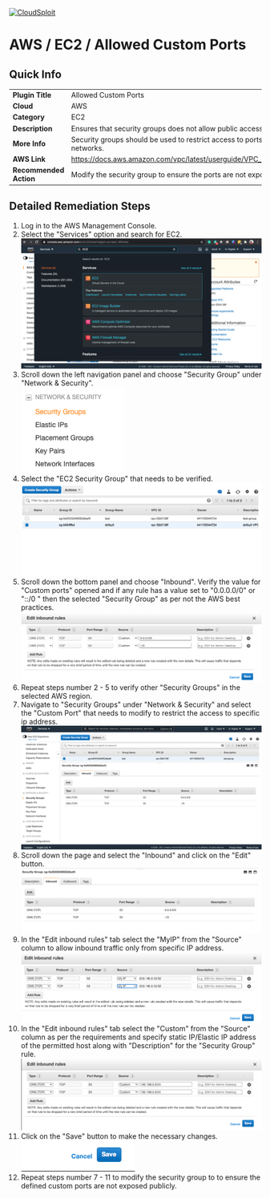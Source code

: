 [![CloudSploit](https://cloudsploit.com/img/logo-new-big-text-100.png "CloudSploit")](https://cloudsploit.com)

# AWS / EC2 / Allowed Custom Ports

## Quick Info

| | |
|-|-|
| **Plugin Title** | Allowed Custom Ports |
| **Cloud** | AWS |
| **Category** | EC2 |
| **Description** | Ensures that security groups does not allow public access to any port. |
| **More Info** | Security groups should be used to restrict access to ports from known networks. |
| **AWS Link** | https://docs.aws.amazon.com/vpc/latest/userguide/VPC_SecurityGroups.html |
| **Recommended Action** | Modify the security group to ensure the ports are not exposed publicly |

## Detailed Remediation Steps
1. Log in to the AWS Management Console.
2. Select the "Services" option and search for EC2. </br> <img src="/resources/aws/ec2/open-custom-ports/step2.png"/>
3. Scroll down the left navigation panel and choose "Security Group" under "Network & Security".</br> <img src="/resources/aws/ec2/open-custom-ports/step3.png"/>
4. Select the "EC2 Security Group" that needs to be verified. </br> <img src="/resources/aws/ec2/open-custom-ports/step4.png"/>
5. Scroll down the bottom panel and choose "Inbound". Verify the value for "Custom ports" opened and if any rule has a value set to "0.0.0.0/0" or "::/0 " then the selected "Security Group" as per not the AWS best practices.</br> <img src="/resources/aws/ec2/open-custom-ports/step5.png"/>
6. Repeat steps number 2 - 5 to verify other "Security Groups" in the selected AWS region.</br> 
7. Navigate to "Security Groups" under "Network & Security" and select the "Custom Port" that needs to modify to restrict the access to specific ip address. </br> <img src="/resources/aws/ec2/open-custom-ports/step7.png"/>
8. Scroll down the page and select the "Inbound" and click on the "Edit" button. </br> <img src="/resources/aws/ec2/open-custom-ports/step8.png"/>
9. In the "Edit inbound rules" tab select the "MyIP" from the "Source" column to allow inbound traffic only from specific IP address.</br> <img src="/resources/aws/ec2/open-custom-ports/step9.png"/>
10. In the "Edit inbound rules" tab select the "Custom" from the "Source" column as per the requirements and specify static IP/Elastic IP address of the permitted host along with "Description" for the "Security Group" rule. </br> <img src="/resources/aws/ec2/open-custom-ports/step10.png"/>
11. Click on the "Save" button to make the necessary changes. </br> <img src="/resources/aws/ec2/open-custom-ports/step11.png"/>
12. Repeat steps number 7 - 11 to modify the security group to to ensure the defined custom ports are not exposed publicly.</br>




